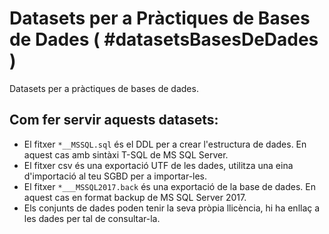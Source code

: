 # Datasets per a Pràctiques de Bases de Dades ( #datasetsBasesDeDades )

Datasets per a pràctiques de bases de dades.

## Com fer servir aquests datasets:

* El fitxer `*__MSSQL.sql` és el DDL per a crear l'estructura de dades. En aquest cas amb sintàxi T-SQL de MS SQL Server.
* El fitxer csv és una exportació UTF de les dades, utilitza una eina d'importació al teu SGBD per a importar-les.
* El fitxer `*___MSSQL2017.back` és una exportació de la base de dades. En aquest cas en format backup de MS SQL Server 2017.
* Els conjunts de dades poden tenir la seva pròpia llicència, hi ha enllaç a les dades per tal de consultar-la.

